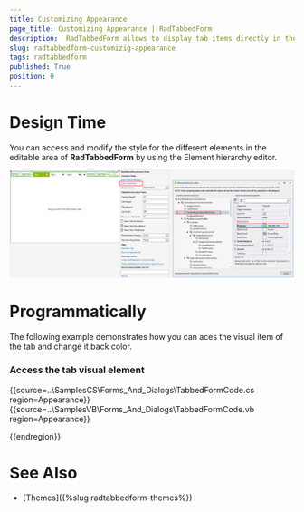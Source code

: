 ```yaml
---
title: Customizing Appearance
page_title: Customizing Appearance | RadTabbedForm
description:  RadTabbedForm allows to display tab items directly in the title bar  
slug: radtabbedform-customizig-appearance
tags: radtabbedform
published: True
position: 0
---
```


# Design Time

You can access and modify the style for the different elements in the editable area of __RadTabbedForm__ by using the Element hierarchy editor.

![radtabbedform-customizing-appearance001](images/customizing-appearance001.png)


# Programmatically

The following example demonstrates how you can aces the visual item of the tab and change it back color. 

### Access the tab visual element

{{source=..\SamplesCS\Forms_And_Dialogs\TabbedFormCode.cs region=Appearance}} 
{{source=..\SamplesVB\Forms_And_Dialogs\TabbedFormCode.vb region=Appearance}} 

{{endregion}}  


# See Also

* [Themes]({%slug radtabbedform-themes%})
